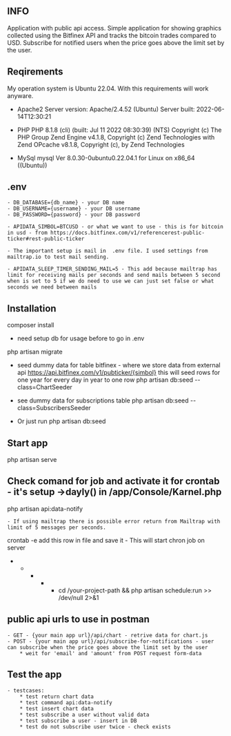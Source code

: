 ## INFO
Application with public api access.
Simple application for showing graphics collected using the Bitfinex API and tracks the bitcoin trades compared to USD. 
Subscribe for notified users when the price goes above the limit set by the user.

## Reqirements
My operation system is Ubuntu 22.04. 
With this requirements will work anyware.

* Apache2
Server version: Apache/2.4.52 (Ubuntu)
Server built:   2022-06-14T12:30:21

* PHP
PHP 8.1.8 (cli) (built: Jul 11 2022 08:30:39) (NTS)
Copyright (c) The PHP Group
Zend Engine v4.1.8, Copyright (c) Zend Technologies
    with Zend OPcache v8.1.8, Copyright (c), by Zend Technologies

* MySql
mysql  Ver 8.0.30-0ubuntu0.22.04.1 for Linux on x86_64 ((Ubuntu))

## .env
    - DB_DATABASE={db_name} - your DB name 
    - DB_USERNAME={username} - your DB username
    - DB_PASSWORD={password} - your DB password

    - APIDATA_SIMBOL=BTCUSD - or what we want to use - this is for bitcoin in usd - from https://docs.bitfinex.com/v1/referencerest-public-ticker#rest-public-ticker
    
    - The important setup is mail in  .env file. I used settings from mailtrap.io to test mail sending.

    - APIDATA_SLEEP_TIMER_SENDING_MAIL=5 - This add because mailtrap has limit for receiving mails per seconds and send mails between 5 second when is set to 5 if we do need to use we can just set false or what seconds we need between mails

## Installation
composer install

* need setup db for usage before to go in .env

php artisan migrate
- seed dummy data for table bitfinex - where we store data from external api https://api.bitfinex.com/v1/pubticker/{simbol}
this will seed rows for one year for every day in year to one row
php artisan db:seed --class=ChartSeeder
- see dummy data for subscriptions table
php artisan db:seed --class=SubscribersSeeder

- Or just run
php artisan db:seed


## Start app
php artisan serve

## Check comand for job and activate it for crontab - it's setup ->dayly() in /app/Console/Karnel.php
php artisan api:data-notify

    - If using mailtrap there is possible error return from Mailtrap with limit of 5 messages per seconds.

crontab -e
add this row in file and save it - This will start chron job on server
* * * * * cd /your-project-path && php artisan schedule:run >> /dev/null 2>&1

## public api urls to use in postman
    - GET - {your main app url}/api/chart - retrive data for chart.js 
    - POST - {your main app url}/api/subscribe-for-notifications - user can subscribe when the price goes above the limit set by the user
        * weit for 'email' and 'amount' from POST request form-data

## Test the app
    - testcases:
        * test return chart data
        * test command api:data-notify
        * test insert chart data
        * test subscribe a user without valid data 
        * test subscribe a user - insert in DB
        * test do not subscribe user twice - check exists